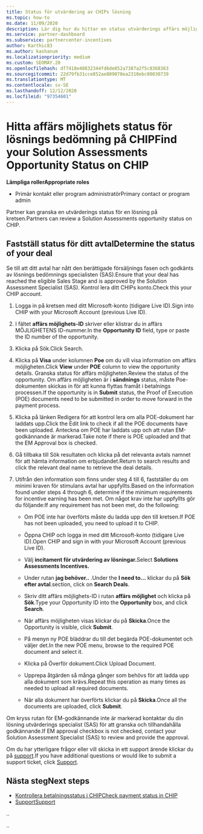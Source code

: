 ```yaml
---
title: Status för utvärdering av CHIPs lösning
ms.topic: how-to
ms.date: 11/09/2020
description: Lär dig hur du hittar en status utvärderings affärs möjlighet i en kanal incitaments plattform (CHIP).
ms.service: partner-dashboard
ms.subservice: partnercenter-incentives
author: Karthic83
ms.author: kashanum
ms.localizationpriority: medium
ms.custom: SEOMAY.20
ms.openlocfilehash: df7418e48832344fd6de052a7387a2f5c8368363
ms.sourcegitcommit: 22d79fb31cce852ae809078ea2310ebc80030739
ms.translationtype: MT
ms.contentlocale: sv-SE
ms.lasthandoff: 12/12/2020
ms.locfileid: "97354601"
---
```

# <a name="find-your-solution-assessments-opportunity-status-on-chip"></a><span data-ttu-id="c2cdb-103">Hitta affärs möjlighets status för lösnings bedömning på CHIP</span><span class="sxs-lookup"><span data-stu-id="c2cdb-103">Find your Solution Assessments Opportunity Status on CHIP</span></span>

<span data-ttu-id="c2cdb-104">**Lämpliga roller**</span><span class="sxs-lookup"><span data-stu-id="c2cdb-104">**Appropriate roles**</span></span>

- <span data-ttu-id="c2cdb-105">Primär kontakt eller program administratör</span><span class="sxs-lookup"><span data-stu-id="c2cdb-105">Primary contact or program admin</span></span>

<span data-ttu-id="c2cdb-106">Partner kan granska en utvärderings status för en lösning på kretsen.</span><span class="sxs-lookup"><span data-stu-id="c2cdb-106">Partners can review a Solution Assessments opportunity status on CHIP.</span></span>

## <a name="determine-the-status-of-your-deal"></a><span data-ttu-id="c2cdb-107">Fastställ status för ditt avtal</span><span class="sxs-lookup"><span data-stu-id="c2cdb-107">Determine the status of your deal</span></span>

<span data-ttu-id="c2cdb-108">Se till att ditt avtal har nått den berättigade försäljnings fasen och godkänts av lösnings bedömnings specialisten (SAS).</span><span class="sxs-lookup"><span data-stu-id="c2cdb-108">Ensure that your deal has reached the eligible Sales Stage and is approved by the Solution Assessment Specialist (SAS).</span></span> <span data-ttu-id="c2cdb-109">Kontrol lera ditt CHIPs konto.</span><span class="sxs-lookup"><span data-stu-id="c2cdb-109">Check this your CHIP account.</span></span>

1. <span data-ttu-id="c2cdb-110">Logga in på kretsen med ditt Microsoft-konto (tidigare Live ID).</span><span class="sxs-lookup"><span data-stu-id="c2cdb-110">Sign into CHIP with your Microsoft Account (previous Live ID).</span></span>
1. <span data-ttu-id="c2cdb-111">I fältet **affärs möjlighets-ID** skriver eller klistrar du in affärs MÖJLIGHETENS ID-nummer.</span><span class="sxs-lookup"><span data-stu-id="c2cdb-111">In the **Opportunity ID** field, type or paste the ID number of the opportunity.</span></span>
3. <span data-ttu-id="c2cdb-112">Klicka på Sök.</span><span class="sxs-lookup"><span data-stu-id="c2cdb-112">Click Search.</span></span>

1. <span data-ttu-id="c2cdb-113">Klicka på **Visa** under kolumnen **Poe** om du vill visa information om affärs möjligheten.</span><span class="sxs-lookup"><span data-stu-id="c2cdb-113">Click **View** under **POE** column to view the opportunity details.</span></span> <span data-ttu-id="c2cdb-114">Granska status för affärs möjligheten.</span><span class="sxs-lookup"><span data-stu-id="c2cdb-114">Review the status of the opportunity.</span></span> <span data-ttu-id="c2cdb-115">Om affärs möjligheten är i **sändnings** status, måste Poe-dokumenten skickas in för att kunna flyttas framåt i betalnings processen.</span><span class="sxs-lookup"><span data-stu-id="c2cdb-115">If the opportunity is in **Submit** status, the Proof of Execution (POE) documents need to be submitted in order to move forward in the payment process.</span></span>
 
1. <span data-ttu-id="c2cdb-116">Klicka på länken Redigera för att kontrol lera om alla POE-dokument har laddats upp.</span><span class="sxs-lookup"><span data-stu-id="c2cdb-116">Click the Edit link to check if all the POE documents have been uploaded.</span></span> <span data-ttu-id="c2cdb-117">Anteckna om POE har laddats upp och att rutan EM-godkännande är markerad.</span><span class="sxs-lookup"><span data-stu-id="c2cdb-117">Take note if there is POE uploaded and that the EM Approval box is checked.</span></span>
 
1. <span data-ttu-id="c2cdb-118">Gå tillbaka till Sök resultaten och klicka på det relevanta avtals namnet för att hämta information om erbjudandet.</span><span class="sxs-lookup"><span data-stu-id="c2cdb-118">Return to search results and click the relevant deal name to retrieve the deal details.</span></span> 

1. <span data-ttu-id="c2cdb-119">Utifrån den information som finns under steg 4 till 6, fastställer du om minimi kraven för stimulans avtal har uppfyllts.</span><span class="sxs-lookup"><span data-stu-id="c2cdb-119">Based on the information found under steps 4 through 6, determine if the minimum requirements for incentive earning has been met.</span></span> <span data-ttu-id="c2cdb-120">Om något krav inte har uppfyllts gör du följande:</span><span class="sxs-lookup"><span data-stu-id="c2cdb-120">If any requirement has not been met, do the following:</span></span>
 
     - <span data-ttu-id="c2cdb-121">Om POE inte har överförts måste du ladda upp den till kretsen.</span><span class="sxs-lookup"><span data-stu-id="c2cdb-121">If POE has not been uploaded, you need to upload it to CHIP.</span></span>
 
     - <span data-ttu-id="c2cdb-122">Öppna CHIP och logga in med ditt Microsoft-konto (tidigare Live ID).</span><span class="sxs-lookup"><span data-stu-id="c2cdb-122">Open CHIP and sign in with your Microsoft Account (previous Live ID).</span></span>
 
     - <span data-ttu-id="c2cdb-123">Välj **incitament för utvärdering av lösningar.**</span><span class="sxs-lookup"><span data-stu-id="c2cdb-123">Select **Solutions Assessments Incentives.**</span></span>

     - <span data-ttu-id="c2cdb-124">Under rutan **jag behöver..** .</span><span class="sxs-lookup"><span data-stu-id="c2cdb-124">Under the **I need to…**</span></span> <span data-ttu-id="c2cdb-125">klickar du på **Sök efter avtal**.</span><span class="sxs-lookup"><span data-stu-id="c2cdb-125">section, click on **Search Deals**.</span></span>

     - <span data-ttu-id="c2cdb-126">Skriv ditt affärs möjlighets-ID i rutan **affärs möjlighet** och klicka på **Sök**.</span><span class="sxs-lookup"><span data-stu-id="c2cdb-126">Type your Opportunity ID into the **Opportunity** box, and click **Search**.</span></span>

     - <span data-ttu-id="c2cdb-127">När affärs möjligheten visas klickar du på **Skicka**.</span><span class="sxs-lookup"><span data-stu-id="c2cdb-127">Once the Opportunity is visible, click **Submit**.</span></span>
  
     - <span data-ttu-id="c2cdb-128">På menyn ny POE bläddrar du till det begärda POE-dokumentet och väljer det.</span><span class="sxs-lookup"><span data-stu-id="c2cdb-128">In the new POE menu, browse to the required POE document and select it.</span></span>

     - <span data-ttu-id="c2cdb-129">Klicka på Överför dokument.</span><span class="sxs-lookup"><span data-stu-id="c2cdb-129">Click Upload Document.</span></span>

     - <span data-ttu-id="c2cdb-130">Upprepa åtgärden så många gånger som behövs för att ladda upp alla dokument som krävs.</span><span class="sxs-lookup"><span data-stu-id="c2cdb-130">Repeat this operation as many times as needed to upload all required documents.</span></span>

     - <span data-ttu-id="c2cdb-131">När alla dokument har överförts klickar du på **Skicka**.</span><span class="sxs-lookup"><span data-stu-id="c2cdb-131">Once all the documents are uploaded, click **Submit**.</span></span>

<span data-ttu-id="c2cdb-132">Om kryss rutan för EM-godkännande inte är markerad kontaktar du din lösning utvärderings specialist (SAS) för att granska och tillhandahålla godkännande.</span><span class="sxs-lookup"><span data-stu-id="c2cdb-132">If EM approval checkbox is not checked, contact your Solution Assessment Specialist (SAS) to review and provide the approval.</span></span>
 
<span data-ttu-id="c2cdb-133">Om du har ytterligare frågor eller vill skicka in ett support ärende klickar du på [support](report-problems-with-partner-center.md).</span><span class="sxs-lookup"><span data-stu-id="c2cdb-133">If you have additional questions or would like to submit a support ticket, click [Support](report-problems-with-partner-center.md).</span></span>

## <a name="next-steps"></a><span data-ttu-id="c2cdb-134">Nästa steg</span><span class="sxs-lookup"><span data-stu-id="c2cdb-134">Next steps</span></span>

- [<span data-ttu-id="c2cdb-135">Kontrollera betalningsstatus i CHIP</span><span class="sxs-lookup"><span data-stu-id="c2cdb-135">Check payment status in CHIP</span></span>](chip-payment-status.md)
- [<span data-ttu-id="c2cdb-136">Support</span><span class="sxs-lookup"><span data-stu-id="c2cdb-136">Support</span></span>](report-problems-with-partner-center.md)

<span data-ttu-id="c2cdb-137">.</span><span class="sxs-lookup"><span data-stu-id="c2cdb-137">.</span></span>




<span data-ttu-id="c2cdb-138">.</span><span class="sxs-lookup"><span data-stu-id="c2cdb-138">.</span></span>





